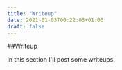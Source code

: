 ```yaml
---
title: "Writeup"
date: 2021-01-03T00:22:03+01:00
draft: false
---
```


##Writeup

In this section I'll post some writeups.